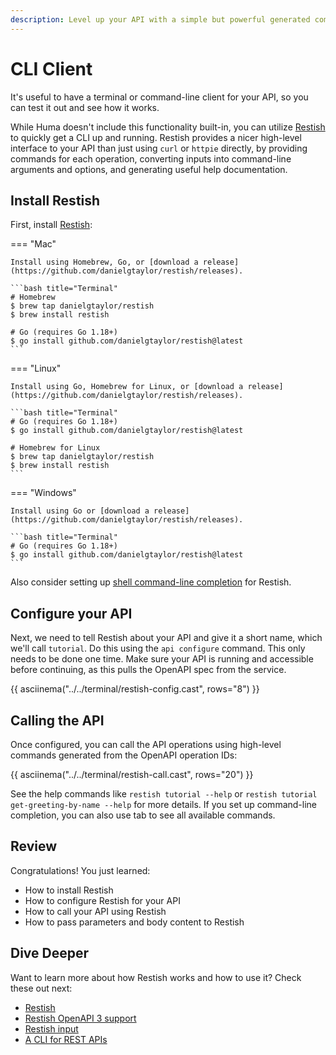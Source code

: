 ```yaml
---
description: Level up your API with a simple but powerful generated command-line client.
---
```


# CLI Client

It's useful to have a terminal or command-line client for your API, so you can test it out and see how it works.

While Huma doesn't include this functionality built-in, you can utilize [Restish](https://rest.sh/) to quickly get a CLI up and running. Restish provides a nicer high-level interface to your API than just using `curl` or `httpie` directly, by providing commands for each operation, converting inputs into command-line arguments and options, and generating useful help documentation.

## Install Restish

First, install [Restish](https://rest.sh/):

=== "Mac"

    Install using Homebrew, Go, or [download a release](https://github.com/danielgtaylor/restish/releases).

    ```bash title="Terminal"
    # Homebrew
    $ brew tap danielgtaylor/restish
    $ brew install restish

    # Go (requires Go 1.18+)
    $ go install github.com/danielgtaylor/restish@latest
    ```

=== "Linux"

    Install using Go, Homebrew for Linux, or [download a release](https://github.com/danielgtaylor/restish/releases).

    ```bash title="Terminal"
    # Go (requires Go 1.18+)
    $ go install github.com/danielgtaylor/restish@latest

    # Homebrew for Linux
    $ brew tap danielgtaylor/restish
    $ brew install restish
    ```

=== "Windows"

    Install using Go or [download a release](https://github.com/danielgtaylor/restish/releases).

    ```bash title="Terminal"
    # Go (requires Go 1.18+)
    $ go install github.com/danielgtaylor/restish@latest
    ```

Also consider setting up [shell command-line completion](https://rest.sh/#/guide?id=shell-command-line-completion) for Restish.

## Configure your API

Next, we need to tell Restish about your API and give it a short name, which we'll call `tutorial`. Do this using the `api configure` command. This only needs to be done one time. Make sure your API is running and accessible before continuing, as this pulls the OpenAPI spec from the service.

{{ asciinema("../../terminal/restish-config.cast", rows="8") }}

## Calling the API

Once configured, you can call the API operations using high-level commands generated from the OpenAPI operation IDs:

{{ asciinema("../../terminal/restish-call.cast", rows="20") }}

See the help commands like `restish tutorial --help` or `restish tutorial get-greeting-by-name --help` for more details. If you set up command-line completion, you can also use tab to see all available commands.

## Review

Congratulations! You just learned:

-   How to install Restish
-   How to configure Restish for your API
-   How to call your API using Restish
-   How to pass parameters and body content to Restish

## Dive Deeper

Want to learn more about how Restish works and how to use it? Check these out next:

-   [Restish](https://rest.sh/)
-   [Restish OpenAPI 3 support](https://rest.sh/#/openapi)
-   [Restish input](https://rest.sh/#/input)
-   [A CLI for REST APIs](https://dev.to/danielgtaylor/a-cli-for-rest-apis-part-1-104b)
